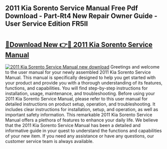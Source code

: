 ## 2011 Kia Sorento Service Manual Free Pdf Download - Part-Rt4 New Repair Owner Guide - User Service Edition FR5II

# <h2><a href="http://bc30766.oget.top/?id=2011+Kia+Sorento+Service+Manual">🔗Download New 👉🔴 2011 Kia Sorento Service Manual</a></h2>

[![2011 Kia Sorento Service Manual new download](https://i.imgur.com/5g1atiW.png)](http://bc30766.oget.top/?id=2011+Kia+Sorento+Service+Manual)
Greetings and welcome to the user manual for your newly assembled 2011 Kia Sorento Service Manual. This manual is specifically designed to help you get started with your product and provide you with a thorough understanding of its features, functions, and capabilities. You will find step-by-step instructions for installation, usage, maintenance, and troubleshooting. Before using your 2011 Kia Sorento Service Manual, please refer to this user manual for detailed instructions on product setup, operation, and troubleshooting. It includes clear instructions for installation, setup, and operation, as well as important safety information. This remarkable 2011 Kia Sorento Service Manual offers a plethora of features to enhance your daily life. We believe that the 2011 Kia Sorento Service Manual has been a detailed and informative guide in your quest to understand the functions and capabilities of your new item. If you need any assistance or have any questions, our customer service team is always available.
